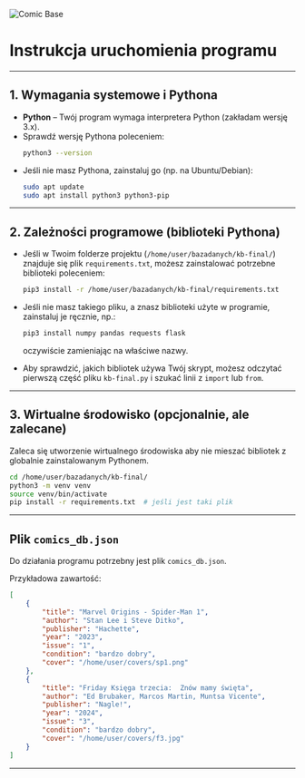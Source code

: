 ![Comic Base](images/comicbase.png)
# Instrukcja uruchomienia programu

---

## 1. Wymagania systemowe i Pythona

- **Python** – Twój program wymaga interpretera Python (zakładam wersję 3.x).  
- Sprawdź wersję Pythona poleceniem:
  ```bash
  python3 --version
  ```
- Jeśli nie masz Pythona, zainstaluj go (np. na Ubuntu/Debian):
  ```bash
  sudo apt update
  sudo apt install python3 python3-pip
  ```

---

## 2. Zależności programowe (biblioteki Pythona)

- Jeśli w Twoim folderze projektu (`/home/user/bazadanych/kb-final/`) znajduje się plik `requirements.txt`, możesz zainstalować potrzebne biblioteki poleceniem:
  ```bash
  pip3 install -r /home/user/bazadanych/kb-final/requirements.txt
  ```

- Jeśli nie masz takiego pliku, a znasz biblioteki użyte w programie, zainstaluj je ręcznie, np.:
  ```bash
  pip3 install numpy pandas requests flask
  ```
  oczywiście zamieniając na właściwe nazwy.

- Aby sprawdzić, jakich bibliotek używa Twój skrypt, możesz odczytać pierwszą część pliku `kb-final.py` i szukać linii z `import` lub `from`.

---

## 3. Wirtualne środowisko (opcjonalnie, ale zalecane)

Zaleca się utworzenie wirtualnego środowiska aby nie mieszać bibliotek z globalnie zainstalowanym Pythonem.

```bash
cd /home/user/bazadanych/kb-final/
python3 -m venv venv
source venv/bin/activate
pip install -r requirements.txt  # jeśli jest taki plik
```

---

## Plik `comics_db.json`

Do działania programu potrzebny jest plik `comics_db.json`.

Przykładowa zawartość:

```json
[
    {
        "title": "Marvel Origins - Spider-Man 1",
        "author": "Stan Lee i Steve Ditko",
        "publisher": "Hachette",
        "year": "2023",
        "issue": "1",
        "condition": "bardzo dobry",
        "cover": "/home/user/covers/sp1.png"
    },
    {
        "title": "Friday Księga trzecia:  Znów mamy święta",
        "author": "Ed Brubaker, Marcos Martin, Muntsa Vicente",
        "publisher": "Nagle!",
        "year": "2024",
        "issue": "3",
        "condition": "bardzo dobry",
        "cover": "/home/user/covers/f3.jpg"
    }
]
```

---
